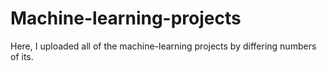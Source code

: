 # Machine-learning-projects
Here, I uploaded all of the machine-learning projects by differing numbers of its.
